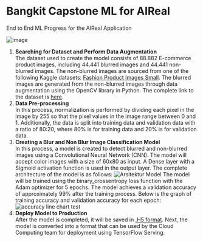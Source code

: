 # Bangkit Capstone ML for AIReal
End to End ML Progress for the AIReal Application <br>

![image](https://github.com/Aireal-C241-PS337/machine-learning/assets/100218015/a97202de-c2b8-405c-b235-fe6923cea185)

1. **Searching for Dataset and Perform Data Augmentation**<br>
The dataset used to create the model consists of 88.882 E-commerce product images, including 44.441 blurred images and 44.441 non-blurred images. The non-blurred images are sourced from one of the following Kaggle datasets: [Fashion Product Images Small](https://www.kaggle.com/datasets/paramaggarwal/fashion-product-images-small). The blurred images are generated from the non-blurred images through data augmentation using the OpenCV library in Python. The complete link to the dataset is [here](https://drive.google.com/file/d/1SaSjZ-z6W0v3nTGQIQsczaUxN-JbzN9C/view?usp=sharing).
2. **Data Pre-processing**<br>
In this process, normalization is performed by dividing each pixel in the image by 255 so that the pixel values in the image range between 0 and 1. Additionally, the data is split into training data and validation data with a ratio of 80:20, where 80% is for training data and 20% is for validation data.
3. **Creating a Blur and Non Blur Image Classification Model**<br>
In this process, a model is created to detect blurred and non-blurred images using a Convolutional Neural Network (CNN). The model will accept color images with a size of 60x80 as input. A Dense layer with a Sigmoid activation function is used in the output layer. The complete architecture of the model is as follows:
![Arsitektur Model](https://github.com/Aireal-C241-PS337/machine-learning/assets/100218015/8bc2ed5f-e6e8-4f23-8813-5d31491c2876)
The model will be trained using the binary_crossentropy loss function with the Adam optimizer for 5 epochs. The model achieves a validation accuracy of approximately 99% after the training process. Below is the graph of training accuracy and validation accuracy for each epoch:<br>
![accuracy line chart test](https://github.com/Aireal-C241-PS337/machine-learning/assets/100218015/121aa062-741e-4e79-bcaf-48cb4aca9a44)
4. **Deploy Model to Production**<br>
After the model is completed, it will be saved in [.H5 format](https://drive.google.com/file/d/1XXFRWWVcB_ERbSWkDyWmAYRukrMm5jTk/view). Next, the model is converted into a format that can be used by the Cloud Computing team for deployment using TensorFlow Serving.
